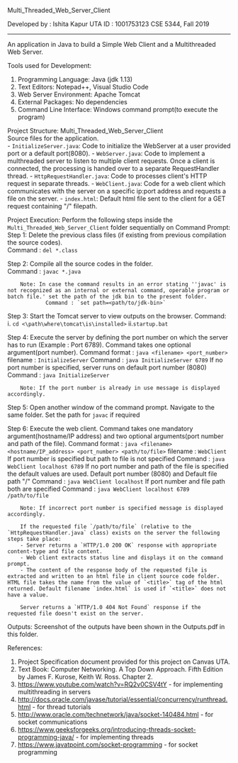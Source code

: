 Multi_Threaded_Web_Server_Client

Developed by : Ishita Kapur
UTA ID : 1001753123
CSE 5344, Fall 2019

-----------
An application in Java to build a Simple Web Client and a Multithreaded Web Server.

Tools used for Development:    
1. Programming Language: Java (jdk 1.13)
2. Text Editors: Notepad++, Visual Studio Code
3. Web Server Environment: Apache Tomcat 
4. External Packages: No dependencies
5. Command Line Interface: Windows command prompt(to execute the program)

Project Structure:
Multi_Threaded_Web_Server_Client	
	Source files for the application.	
    - `InitializeServer.java`: Code to initialize the WebServer at a user provided port or a default port(8080).
    - `WebServer.java`: Code to implement a multhreaded server to listen to multiple client requests. Once a client is connected, the processing is handed over to a separate RequestHandler thread.
    - `HttpRequestHandler.java`: Code to processes client's HTTP request in separate threads.
    - `WebClient.java`: Code for a web client which communicates with the server on a specific ip:port address and requests a file on the server.
	- `index.html`: Default html file sent to the client for a GET request containing "/" filepath.

Project Execution:
Perform the following steps inside the `Multi_Threaded_Web_Server_Client` folder sequentially on Command Prompt:
Step 1: Delete the previous class files (if existing from previous compilation the source codes).    
			Command : `del *.class`

Step 2: Compile all the source codes in the folder.       
			Command : `javac *.java`            
			
		Note: In case the command results in an error stating ''javac' is not recognized as an internal or external command, operable program or batch file.' set the path of the jdk bin to the present folder.
				Command : `set path=<path/to/jdk-bin>`

Step 3: Start the Tomcat server to view outputs on the browser.
		Command: i. `cd <\path\where\tomcat\is\installed>`
		         ii.`startup.bat`

Step 4: Execute the server by defining the port number on which the server has to run (Example : Port 6789). Command takes one optional argument(port number).
		Command format : `java <filename> <port_number>`
				filename : `InitializeServer`
				Command : `java InitializeServer 6789`
		If no port number is specified, server runs on default port number (8080)
				Command : `java InitializeServer`
		
		Note: If the port number is already in use message is displayed accordingly.

Step 5: Open another window of the command prompt. Navigate to the same folder. Set the path for `javac` if required

Step 6: Execute the web client. Command takes one mandatory argument(hostname/IP address) and two optional arguments(port number and path of the file).
		Command format : `java <filename> <hostname/IP_address> <port_number> <path/to/file>`
		filename : `WebClient`
		If port number is specified but path to file is not specified
				Command : `java WebClient localhost 6789`
		If no port number and path of the file is specified the default values are used. Default port number (8080) and Default file path "/"
				Command : `java WebClient localhost`
		If port number and file path both are specified
				Command : `java WebClient localhost 6789 /path/to/file`
				
		Note: If incorrect port number is specified message is displayed accordingly.
				
		If the requested file `/path/to/file` (relative to the `HttpRequestHandler.java` class) exists on the server the following steps take place:
		- Server returns a `HTTP/1.0 200 OK` response with appropriate content-type and file content. 
		- Web client extracts status line and displays it on the command prompt.
		- The content of the response body of the requested file is extracted and written to an html file in client source code folder. HTML file takes the name from the value of `<title>` tag of the html returned. Default filename `index.html` is used if `<title>` does not have a value.

		Server returns a `HTTP/1.0 404 Not Found` response if the requested file doesn't exist on the server.
		
Outputs:
		Screenshot of the outputs have been shown in the Outputs.pdf in this folder.
		
References:
1. Project Specification document provided for this project on Canvas UTA.
2. Text Book: Computer Networking. A Top Down Approach. Fifth Edition by James F. Kurose, Keith W. Ross. Chapter 2.
3. https://www.youtube.com/watch?v=RQ2v0CSV4tY - for implementing multithreading in servers
4. http://docs.oracle.com/javase/tutorial/essential/concurrency/runthread.html - for thread tutorials
5. http://www.oracle.com/technetwork/java/socket-140484.html - for socket communications
6. https://www.geeksforgeeks.org/introducing-threads-socket-programming-java/ - for implementing threads
7. https://www.javatpoint.com/socket-programming - for socket programming
